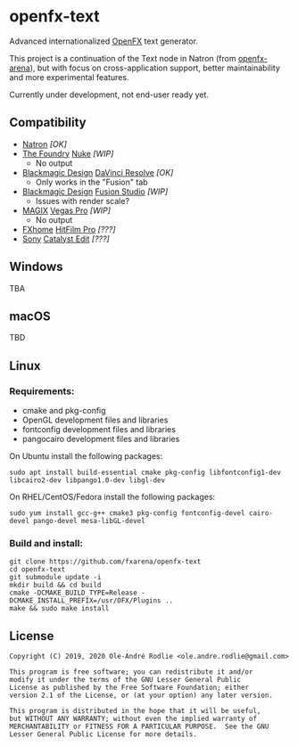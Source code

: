 # openfx-text

Advanced internationalized [OpenFX](http://openeffects.org/) text generator.

This project is a continuation of the Text node in Natron (from [openfx-arena](https://github.com/NatronGitHub/openfx-arena)), but with focus on cross-application support, better maintainability and more experimental features.

Currently under development, not end-user ready yet.

## Compatibility

* [Natron](https://natrongithub.github.io/) *[OK]*
* [The Foundry](https://www.foundry.com/) [Nuke](https://www.foundry.com/products/nuke) *[WIP]*
  * No output
* [Blackmagic Design](https://blackmagicdesign.com) [DaVinci Resolve](https://www.blackmagicdesign.com/products/davinciresolve) *[OK]*
  * Only works in the "Fusion" tab
* [Blackmagic Design](https://blackmagicdesign.com) [Fusion Studio](https://www.blackmagicdesign.com/no/products/fusion) *[WIP]*
  * Issues with render scale?
* [MAGIX](https://www.magix.com)‎ [Vegas Pro](https://www.vegascreativesoftware.com) *[WIP]*
  * No output
* [FXhome](https://fxhome.com) [HitFilm Pro](https://fxhome.com/hitfilm-pro) *[???]*
* [Sony](http://www.sonycreativesoftware.com) [Catalyst Edit](http://www.sonycreativesoftware.com/catalystedit) *[???]*


## Windows

TBA

## macOS

TBD

## Linux

### Requirements:

 * cmake and pkg-config
 * OpenGL development files and libraries
 * fontconfig development files and libraries
 * pangocairo development files and libraries

On Ubuntu install the following packages:

```
sudo apt install build-essential cmake pkg-config libfontconfig1-dev libcairo2-dev libpango1.0-dev libgl-dev
```

On RHEL/CentOS/Fedora install the following packages:

```
sudo yum install gcc-g++ cmake3 pkg-config fontconfig-devel cairo-devel pango-devel mesa-libGL-devel
```

### Build and install:

```
git clone https://github.com/fxarena/openfx-text
cd openfx-text
git submodule update -i
mkdir build && cd build
cmake -DCMAKE_BUILD_TYPE=Release -DCMAKE_INSTALL_PREFIX=/usr/OFX/Plugins ..
make && sudo make install
```

## License

```
Copyright (C) 2019, 2020 Ole-André Rodlie <ole.andre.rodlie@gmail.com>

This program is free software; you can redistribute it and/or
modify it under the terms of the GNU Lesser General Public
License as published by the Free Software Foundation; either
version 2.1 of the License, or (at your option) any later version.

This program is distributed in the hope that it will be useful,
but WITHOUT ANY WARRANTY; without even the implied warranty of
MERCHANTABILITY or FITNESS FOR A PARTICULAR PURPOSE.  See the GNU
Lesser General Public License for more details.
```
